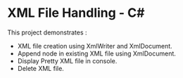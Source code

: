 # XML File Handling - C#

This project demonstrates :
- XML file creation using XmlWriter and XmlDocument.
- Append node in existing XML file using XmlDocument.
- Display Pretty XML file in console.
- Delete XML file.